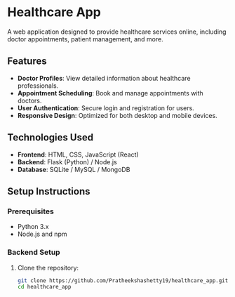 # Healthcare App

A web application designed to provide healthcare services online, including doctor appointments, patient management, and more.

## Features

- **Doctor Profiles**: View detailed information about healthcare professionals.
- **Appointment Scheduling**: Book and manage appointments with doctors.
- **User Authentication**: Secure login and registration for users.
- **Responsive Design**: Optimized for both desktop and mobile devices.

## Technologies Used

- **Frontend**: HTML, CSS, JavaScript (React)
- **Backend**: Flask (Python) / Node.js
- **Database**: SQLite / MySQL / MongoDB

## Setup Instructions

### Prerequisites

- Python 3.x
- Node.js and npm

### Backend Setup

1. Clone the repository:

   ```bash
   git clone https://github.com/Pratheekshashetty19/healthcare_app.git
   cd healthcare_app
